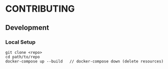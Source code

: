 # CONTRIBUTING

## Development

### Local Setup
```
git clone <repo>
cd path/to/repo
docker-compose up --build   // docker-compose down (delete resources)
```